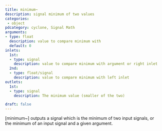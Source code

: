 ```yaml
---
title: minimum~
description: signal minimum of two values
categories:
 - object
pdcategory: cyclone, Signal Math
arguments:
- type: float
  description: value to compare minimum with
  default: 0
inlets:
  1st:
  - type: signal
    description: value to compare minimum with argument or right inlet
  2nd:
  - type: float/signal
    description: value to compare minimum with left inlet
outlets:
  1st:
  - type: signal
    description: The minimum value (smaller of the two)

draft: false
---
```


[minimum~] outputs a signal which is the minimum of two input signals, or the minimum of an input signal and a given argument.

